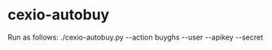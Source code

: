cexio-autobuy
=============

Run as follows:
./cexio-autobuy.py --action buyghs --user <username> --apikey <apikey> --secret <apisecret>
